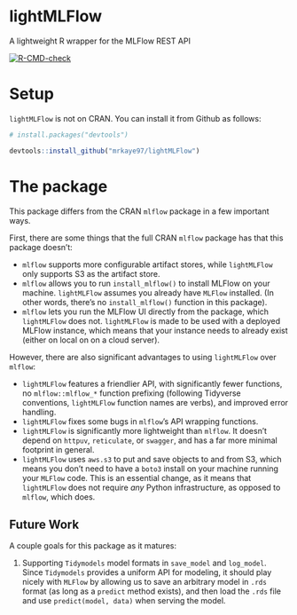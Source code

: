 
<!-- README.md is generated from README.Rmd. Please edit that file -->

# lightMLFlow

A lightweight R wrapper for the MLFlow REST API

<!-- badges: start -->
[![R-CMD-check](https://github.com/collegevine/lightMLFlow/workflows/R-CMD-check/badge.svg)](https://github.com/collegevine/lightMLFlow/actions)
<!-- badges: end -->

# Setup

`lightMLFlow` is not on CRAN. You can install it from Github as follows:

``` r
# install.packages("devtools")

devtools::install_github("mrkaye97/lightMLFlow")
```

# The package

This package differs from the CRAN `mlflow` package in a few important
ways.

First, there are some things that the full CRAN `mlflow` package has
that this package doesn’t:

-   `mlflow` supports more configurable artifact stores, while
    `lightMLFlow` only supports S3 as the artifact store.
-   `mlflow` allows you to run `install_mlflow()` to install MLFlow on
    your machine. `lightMLFlow` assumes you already have `MLFlow`
    installed. (In other words, there’s no `install_mlflow()` function
    in this package).
-   `mlflow` lets you run the MLFlow UI directly from the package, which
    `lightMLFlow` does not. `lightMLFlow` is made to be used with a
    deployed MLFlow instance, which means that your instance needs to
    already exist (either on local on on a cloud server).

However, there are also significant advantages to using `lightMLFlow`
over `mlflow`:

-   `lightMLFlow` features a friendlier API, with significantly fewer
    functions, no `mlflow::mlflow_*` function prefixing (following
    Tidyverse conventions, `lightMLFlow` function names are verbs), and
    improved error handling.
-   `lightMLFlow` fixes some bugs in `mlflow`’s API wrapping functions.
-   `lightMLFlow` is significantly more lightweight than `mlflow`. It
    doesn’t depend on `httpuv`, `reticulate`, or `swagger`, and has a
    far more minimal footprint in general.
-   `lightMLFlow` uses `aws.s3` to put and save objects to and from S3,
    which means you don’t need to have a `boto3` install on your machine
    running your `MLFlow` code. This is an essential change, as it means
    that `lightMLFlow` does not require *any* Python infrastructure, as
    opposed to `mlflow`, which does.

## Future Work

A couple goals for this package as it matures:

1.  Supporting `Tidymodels` model formats in `save_model` and
    `log_model`. Since `Tidymodels` provides a uniform API for modeling,
    it should play nicely with `MLFlow` by allowing us to save an
    arbitrary model in `.rds` format (as long as a `predict` method
    exists), and then load the `.rds` file and use
    `predict(model, data)` when serving the model.
